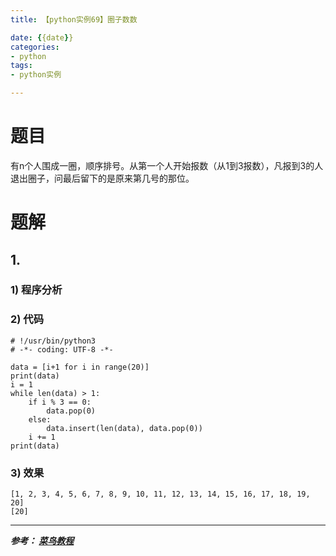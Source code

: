 ```yaml
---
title: 【python实例69】圈子数数

date: {{date}}
categories:
- python
tags:
- python实例

---
```

# 题目
有n个人围成一圈，顺序排号。从第一个人开始报数（从1到3报数），凡报到3的人退出圈子，问最后留下的是原来第几号的那位。
# 题解
## 1.
### 1) 程序分析
### 2) 代码

```
# !/usr/bin/python3
# -*- coding: UTF-8 -*-

data = [i+1 for i in range(20)]
print(data)
i = 1
while len(data) > 1:
    if i % 3 == 0:
        data.pop(0)
    else:
        data.insert(len(data), data.pop(0))
    i += 1
print(data)

```

### 3) 效果
```
[1, 2, 3, 4, 5, 6, 7, 8, 9, 10, 11, 12, 13, 14, 15, 16, 17, 18, 19, 20]
[20]
```


---
***参考：
[菜鸟教程](https://www.runoob.com/python/python-100-examples.html)***

